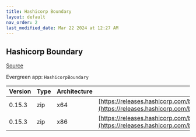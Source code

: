 ```yaml
---
title: Hashicorp Boundary
layout: default
nav_order: 2
last_modified_date: Mar 22 2024 at 12:27 AM
---
```


## Hashicorp Boundary

[Source](https://www.boundaryproject.io/)

Evergreen app: `HashicorpBoundary`

| Version | Type | Architecture | URI                                                                                                                                                                  |
| ------- | ---- | ------------ | -------------------------------------------------------------------------------------------------------------------------------------------------------------------- |
| 0.15.3  | zip  | x64          | [https://releases.hashicorp.com/boundary/0.15.3/boundary_0.15.3_windows_amd64.zip](https://releases.hashicorp.com/boundary/0.15.3/boundary_0.15.3_windows_amd64.zip) |
| 0.15.3  | zip  | x86          | [https://releases.hashicorp.com/boundary/0.15.3/boundary_0.15.3_windows_386.zip](https://releases.hashicorp.com/boundary/0.15.3/boundary_0.15.3_windows_386.zip)     |
